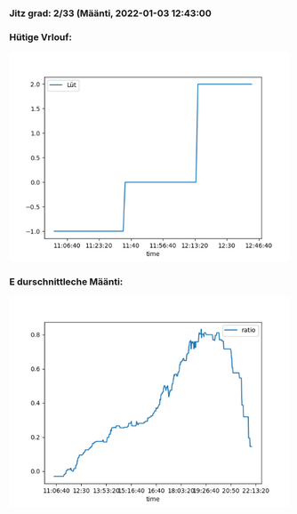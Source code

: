 ### Jitz grad: 2/33 (Määnti, 2022-01-03 12:43:00

### Hütige Vrlouf:
![Graph](Today.png)

### E durschnittleche Määnti:
![Graph](Määnti.png)